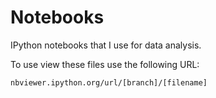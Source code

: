 # Notebooks
IPython notebooks that I use for data analysis. 

To use view these files use the following URL:

```
nbviewer.ipython.org/url/[branch]/[filename]
```
